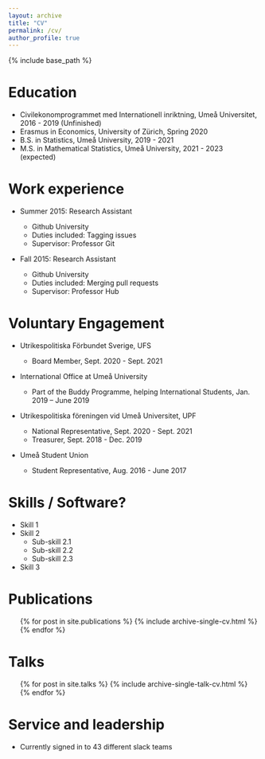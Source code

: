 ```yaml
---
layout: archive
title: "CV"
permalink: /cv/
author_profile: true
---
```


{% include base_path %}

Education
======
* Civilekonomprogrammet med Internationell inriktning, Umeå Universitet, 2016 - 2019 (Unfinished)
* Erasmus in Economics, University of Zürich, Spring 2020 
* B.S. in Statistics, Umeå University, 2019 - 2021
* M.S. in Mathematical Statistics, Umeå University, 2021 - 2023 (expected)

Work experience
======
* Summer 2015: Research Assistant
  * Github University
  * Duties included: Tagging issues
  * Supervisor: Professor Git

* Fall 2015: Research Assistant
  * Github University
  * Duties included: Merging pull requests
  * Supervisor: Professor Hub
  
Voluntary Engagement
======
* Utrikespolitiska Förbundet Sverige, UFS
  * Board Member, Sept. 2020 - Sept. 2021

* International Office at Umeå University
  * Part of the Buddy Programme, helping International Students, Jan. 2019 – June 2019

* Utrikespolitiska föreningen vid Umeå Universitet, UPF
  * National Representative, Sept. 2020 - Sept. 2021
  * Treasurer, Sept. 2018 - Dec. 2019

* Umeå Student Union 
  * Student Representative, Aug. 2016 - June 2017


Skills / Software?
======
* Skill 1
* Skill 2
  * Sub-skill 2.1
  * Sub-skill 2.2
  * Sub-skill 2.3
* Skill 3

Publications
======
  <ul>{% for post in site.publications %}
    {% include archive-single-cv.html %}
  {% endfor %}</ul>
  
Talks
======
  <ul>{% for post in site.talks %}
    {% include archive-single-talk-cv.html %}
  {% endfor %}</ul>
  
  
Service and leadership
======
* Currently signed in to 43 different slack teams

